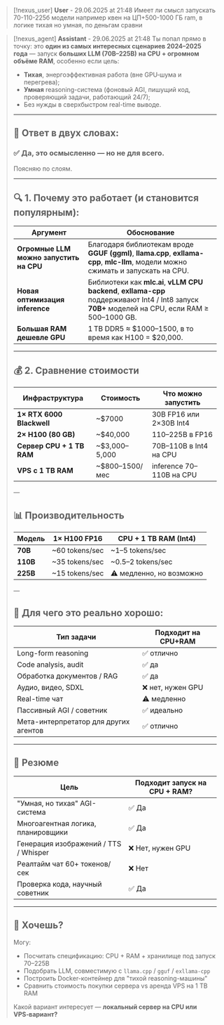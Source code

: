 >[!nexus_user] **User** - 29.06.2025 at 21:48
> Имеет ли смысл запускать 70-110-225б модели например квен на ЦП+500-1000 ГБ ram, в логике тихая но умная, по деньгам сравни
<!-- UID: 4ab2a58d-8352-4f95-940e-60a60c88e8d8 -->




>[!nexus_agent] **Assistant** - 29.06.2025 at 21:48
> Ты попал прямо в точку: это **один из самых интересных сценариев 2024–2025 года** — запуск **больших LLM (70B–225B)** **на CPU + огромном объёме RAM**, особенно если цель:
> 
> - **Тихая**, энергоэффективная работа (вне GPU‑шума и перегрева);
> - **Умная** reasoning-система (фоновый AGI, пишущий код, проверяющий задачи, работающий 24/7);
> - Без нужды в сверхбыстром real-time выводе.
> 
> ---
> 
> ## 🧠 Ответ в двух словах:
> 
> ### ✅ **Да, это осмысленно — но не для всего.** 
> Поясняю по слоям.
> 
> ---
> 
> ## 🔍 1. Почему это работает (и становится популярным):
> 
> | Аргумент | Обоснование |
> |---------|-------------|
> | **Огромные LLM можно запустить на CPU** | Благодаря библиотекам вроде **GGUF (ggml)**, **llama.cpp**, **exllama-cpp**, **mlc-llm**, модели можно сжимать и запускать на CPU. |
> | **Новая оптимизация inference** | Библиотеки как **mlc.ai**, **vLLM CPU backend**, **exllama-cpp** поддерживают Int4 / Int8 запуск **70B+** моделей на CPU, если RAM ≥ 500–1000 GB. |
> | **Большая RAM дешевле GPU** | 1 TB DDR5 ≈ $1000–1500, в то время как H100 = $20,000. |
> 
> ---
> 
> ## 💰 2. Сравнение стоимости
> 
> | Инфраструктура | Стоимость | Что можно запустить |
> |------------------------|--------------|--------------------------------|
> | **1× RTX 6000 Blackwell** | ~$7000 | 30B FP16 или 2×30B Int4 |
> | **2× H100 (80 GB)** | ~$40,000 | 110–225B в FP16 |
> | **Сервер CPU + 1 TB RAM** | ~$3,000–5,000| 70B–110B в Int4 на CPU |
> | **VPS с 1 TB RAM** | ~$800–1500/мес | inference 70–110B на CPU |
> 
> —
> 
> ## 📊 Производительность
> 
> | Модель | 1× H100 FP16 | CPU + 1 TB RAM (Int4) |
> |---------------|--------------|------------------------|
> | **70B** | ~60 tokens/sec | ~1–5 tokens/sec |
> | **110B** | ~35 tokens/sec | ~0.5–2 tokens/sec |
> | **225B** | ~15 tokens/sec | ⚠️ медленно, но возможно |
> 
> —
> 
> ## 🧠 Для чего это реально хорошо:
> 
> | Тип задачи | Подходит на CPU+RAM |
> |-----------------------------|---------------------|
> | Long-form reasoning | ✅ отлично |
> | Code analysis, audit | ✅ да |
> | Обработка документов / RAG | ✅ да |
> | Аудио, видео, SDXL | ❌ нет, нужен GPU |
> | Real-time чат | ⚠️ медленно |
> | Пассивный AGI / советник | ✅ идеально |
> | Мета-интерпретатор для других агентов | ✅ отлично |
> 
> ---
> 
> ## 🧠 Резюме
> 
> | Цель | Подходит запуск на CPU + RAM? |
> |-----------------------------------------|-------------------------------|
> | "Умная, но тихая" AGI-система | ✅ Да |
> | Многоагентная логика, планировщики | ✅ Да |
> | Генерация изображений / TTS / Whisper | ❌ Нет, нужен GPU |
> | Реалтайм чат 60+ токенов/сек | ❌ Нет |
> | Проверка кода, научный советник | ✅ Да |
> 
> ---
> 
> ## 🔧 Хочешь?
> 
> Могу:
> - Посчитать спецификацию: CPU + RAM + хранилище под запуск 70–225B
> - Подобрать LLM, совместимую с `llama.cpp` / `gguf` / `exllama-cpp`
> - Построить Docker-контейнер для "тихой reasoning-машины"
> - Сравнить стоимость покупки сервера vs аренда VPS на 1 TB RAM
> 
> Какой вариант интересует — **локальный сервер на CPU или VPS‑вариант?**
<!-- UID: 56f447a2-66e5-4501-a153-73966fa2dba0 -->